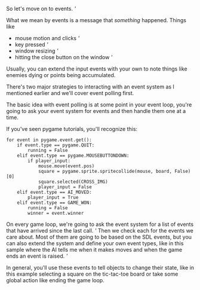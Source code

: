 So let's move on to events. *'*

What we mean by events is a message that _something_ happened. Things like

* mouse motion and clicks *'*
* key pressed *'*
* window resizing *'*
* hitting the close button on the window *'*

Usually, you can extend the input events with your own to note things like
enemies dying or points being accumulated.

There's two major strategies to interacting with an event system as I mentioned
earlier and we'll cover event polling first.

The basic idea with event polling is at some point in your event loop, you're
going to ask your event system for events and then handle them one at a time.

If you've seen pygame tutorials, you'll recognize this:

    for event in pygame.event.get():
        if event.type == pygame.QUIT:
            running = False
        elif event.type == pygame.MOUSEBUTTONDOWN:
            if player_input:
                mouse.move(event.pos)
                square = pygame.sprite.spritecollide(mouse, board, False)[0]
                square.selected(CROSS_IMG)
                player_input = False
        elif event.type == AI_MOVED:
            player_input = True
        elif event.type == GAME_WON:
            running = False
            winner = event.winner

On every game loop, we're going to ask the event system for a list of events
that have arrived since the last call. *'* Then we check each for the events we
care about. Most of them are going to be based on the SDL events, but you can
also extend the system and define your own event types, like in this sample
where the AI tells me when it makes moves and when the game ends an event is
raised. *'*

In general, you'll use these events to tell objects to change their state, like
in this example selecting a square on the tic-tac-toe board or take some global
action like ending the game loop.
